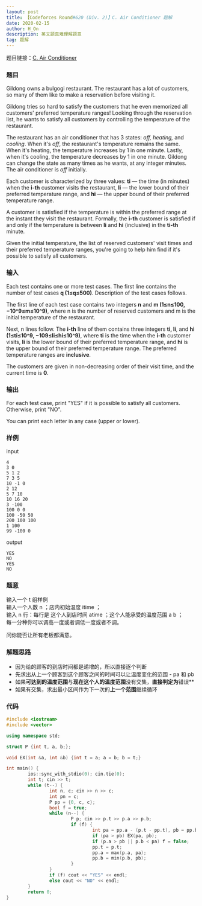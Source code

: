 ```yaml
---
layout: post
title: 【Codeforces Round#620 (Div. 2)】C. Air Conditioner 题解
date: 2020-02-15
author: H_On
description: 英文题真难理解题意
tag: 题解
---
```


题目链接：[C. Air Conditioner](https://codeforces.com/contest/1304/problem/C)

### 题目
Gildong owns a bulgogi restaurant. The restaurant has a lot of customers, so many of them like to make a reservation before visiting it.

Gildong tries so hard to satisfy the customers that he even memorized all customers' preferred temperature ranges! Looking through the reservation list, he wants to satisfy all customers by controlling the temperature of the restaurant.

The restaurant has an air conditioner that has 3 states: _off, heating,_ and _cooling_. When it's _off_, the restaurant's temperature remains the same. When it's heating, the temperature increases by 1 in one minute. Lastly, when it's cooling, the temperature decreases by 1 in one minute. Gildong can change the state as many times as he wants, at any integer minutes. The air conditioner is _off_ initially.

Each customer is characterized by three values: **ti** — the time (in minutes) when the **i-th** customer visits the restaurant, **li** — the lower bound of their preferred temperature range, and **hi** — the upper bound of their preferred temperature range.

A customer is satisfied if the temperature is within the preferred range at the instant they visit the restaurant. Formally, the **i-th** customer is satisfied if and only if the temperature is between **li** and **hi** (inclusive) in the **ti-th** minute.

Given the initial temperature, the list of reserved customers' visit times and their preferred temperature ranges, you're going to help him find if it's possible to satisfy all customers.

### 输入
Each test contains one or more test cases. The first line contains the number of test cases **q (1≤q≤500)**. Description of the test cases follows.

The first line of each test case contains two integers **n** and **m (1≤n≤100, −10^9≤m≤10^9)**, where n is the number of reserved customers and m is the initial temperature of the restaurant.

Next, n lines follow. The **i-th** line of them contains three integers **ti, li**, and **hi (1≤ti≤10^9, −109≤li≤hi≤10^9)**, where **ti** is the time when the **i-th** customer visits, **li** is the lower bound of their preferred temperature range, and **hi** is the upper bound of their preferred temperature range. The preferred temperature ranges are **inclusive**.

The customers are given in non-decreasing order of their visit time, and the current time is **0**.

### 输出
For each test case, print "YES" if it is possible to satisfy all customers. Otherwise, print "NO".

You can print each letter in any case (upper or lower).

### 样例
input
```
4
3 0
5 1 2
7 3 5
10 -1 0
2 12
5 7 10
10 16 20
3 -100
100 0 0
100 -50 50
200 100 100
1 100
99 -100 0
```
output
```
YES
NO
YES
NO
```

### 题意
输入一个 t 组样例<br>
输入一个人数 n ；店内初始温度 itime ；<br>
输入 n 行：每行是 这个人到店时间 atime ；这个人能承受的温度范围 a b ；<br>
每一分种你可以调高一度或者调低一度或者不调。

问你能否让所有老板都满意。

### 解题思路
* 因为给的顾客的到店时间都是递增的，所以直接逐个判断
* 先求出从上一个顾客到这个顾客之间的时间可以让温度变化的范围 - pa 和 pb
* 如果**可达到的温度范围**与**现在这个人的温度范围**没有交集，**直接判定为**错误**
* 如果有交集，求出最小区间作为下一次的**上一个范围**继续循环

### 代码
```c++
#include <iostream>
#include <vector>

using namespace std;

struct P {int t, a, b;};

void EX(int &a, int &b) {int t = a; a = b; b = t;}

int main() {
        ios::sync_with_stdio(0); cin.tie(0);
        int t; cin >> t;
        while (t--) {
                int n, c; cin >> n >> c;
                int pn = c;
                P pp = {0, c, c};
                bool f = true;
                while (n--) {
                        P p; cin >> p.t >> p.a >> p.b;
                        if (f) {
                                int pa = pp.a - (p.t - pp.t), pb = pp.b + (p.t - pp.t);
                                if (pa > pb) EX(pa, pb);
                                if (p.a > pb || p.b < pa) f = false;
                                pp.t = p.t;
                                pp.a = max(p.a, pa);
                                pp.b = min(p.b, pb);
                        }
                }
                if (f) cout << "YES" << endl;
                else cout << "NO" << endl;
        }
        return 0;
}
```

